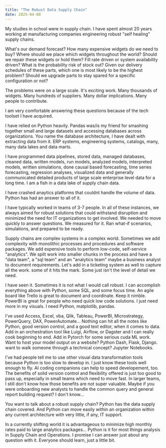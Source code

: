 ```yaml
---
title: "The Robust Data Supply Chain"
date: 2025-04-08
---
```


My studies in school were in supply chain. I have spent almost 20 years working at manufacturing companies engineering robust "self healing" supply chains. 

What's our demand forecast? How many expensive widgets do we need to buy? Where should we place which widgets throughout the world? Should we repair these widgets or hold them? Fill rate driven or system availability driven? What is the probability risk of stock out? Given our delivery schedules of these parts, which one is most likely to be the highest problem? Should we upgrade parts to stay spared for a specific configuration or not?

The problems were on a large scale. It's exciting work. Many thousands of widgets. Many hundreds of suppliers. Many dollar implications. Many people to contribute.

I am very comfortable answering these questions because of the tech toolset I have acquired.

I have relied on Python heavily. Pandas was/is my friend for smashing together small and large datasets and accessing databases across organizations. You name the database architecture, I have dealt with extracting data from it. ERP systems, engineering systems, catalogs, many, many data lakes and data marts.

I have programmed data pipelines, stored data, managed databases, cleaned data, written models, run models, analyzed models, interpreted models, written simulations, done causal based forecasting, time series forecasting, regression analyses, visualized data and generally communicated detailed products of large scale enterprise level data for a long time. I am a fish in a data lake of supply chain data. 

I have crashed anaytics platforms that couldnt handle the volume of data. Python has had an answer to all of it.

I have typically worked in teams of 3-7 people.
In all of these instances, we always aimed for robust solutions that could withstand disruption and minimized the need for IT organizations to get involved. We needed to move quickly to answer questions. We measured for it. Ran what-if scenarios, simulations, and prepared to be ready.

Supply chains are complex systems in a complex world. Sometimes we add complexity with monolithic processes and procedures and software packages. We add expensive tools to perform low-code, self-service "analytics". We split work into smaller chunks in the process and have a "data team", a "sql team" and an "analytics team" maybe a business analyst to document requirements. Let's add in a ticketing system as well to capture all the work. some of it hits the mark. Some just isn't the level of detail we need.

I have seen it. Sometimes it is not what I would call robust. I can accomplish everything above with Python, some SQL, and some focus time. An agile board like Trello is great to document and coordinate. Keep it nimble. PowerBI is great for people who need quick low code solutions. I just need more in my visuals. I need Python, matplotlib, pandas.

I've used Access, Excel, vba, Qlik, Tableau, PowerBI, Microstrategy, PowerQuery, DAX, PowerAutomate... Nothing can hit all the notes like Python, good version control, and a good text editor, when it comes to data. Add in an orchestration tool like Luigi, Airflow, or Dagster and I can really cook beginning to end. Add in Pytorch for some serious cuda ML work. Want to host your model output on a website? Python Dash, Flask, Django. want to walk someone through a technical concept? Jupyter Notebooks.

I've had people tell me to use other visual data transformation tools because Python is too slow to develop in. I just know these tools well enough to fly. AI coding companions can help to speed developement, too. The benefits of solid version control and flexibility offered is just too good to pass up, especially in small teams which need to move fast. In larger teams, I still don't know how those benefits are not super valuable. Maybe if you were onboarding new analysts to handle the common query and general report building request? I don't know...

You want to talk about a robust supply chain? Python has the data supply chain covered. And Python can move easily within an organization within any current architecture with very little, if any, IT support.

In a currently shifting world it is advantageous to minimize high monthly rates paid to large analytics packages... Python is it for most things analysis in Supply Chain and Operations. I promise I can answer just about any question with it. Everyone should learn, just a little bit.
